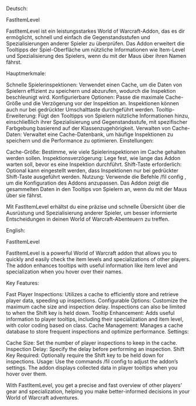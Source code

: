 Deutsch:

FastItemLevel

FastItemLevel ist ein leistungsstarkes World of Warcraft-Addon, das es dir ermöglicht, schnell und einfach die Gegenstandsstufen und Spezialisierungen anderer Spieler zu überprüfen. Das Addon erweitert die Tooltipps der Spiel-Oberfläche um nützliche Informationen wie Item-Level und Spezialisierung des Spielers, wenn du mit der Maus über ihren Namen fährst.

Hauptmerkmale:

Schnelle Spielerinspektionen: Verwendet einen Cache, um die Daten von Spielern effizient zu speichern und abzurufen, wodurch die Inspektion beschleunigt wird.
Konfigurierbare Optionen: Passe die maximale Cache-Größe und die Verzögerung vor der Inspektion an. Inspektionen können auch nur bei gedrückter Umschalttaste durchgeführt werden.
Tooltip-Erweiterung: Fügt den Tooltipps von Spielern nützliche Informationen hinzu, einschließlich ihrer Spezialisierung und Gegenstandsstufe, mit spezifischer Farbgebung basierend auf der Klassenzugehörigkeit.
Verwalten von Cache-Daten: Verwaltet eine Cache-Datenbank, um häufige Inspektionen zu speichern und die Performance zu optimieren.
Einstellungen:

Cache-Größe: Bestimme, wie viele Spielerinspektionen im Cache gehalten werden sollen.
Inspektionsverzögerung: Lege fest, wie lange das Addon warten soll, bevor es eine Inspektion durchführt.
Shift-Taste erforderlich: Optional kann eingestellt werden, dass Inspektionen nur bei gedrückter Shift-Taste ausgeführt werden.
Nutzung: Verwende die Befehle /fil config , um die Konfiguration des Addons anzupassen. Das Addon zeigt die gesammelten Daten in den Tooltips von Spielern an, wenn du mit der Maus über sie fährst.

Mit FastItemLevel erhältst du eine präzise und schnelle Übersicht über die Ausrüstung und Spezialisierung anderer Spieler, um besser informierte Entscheidungen in deinen World of Warcraft-Abenteuern zu treffen.

English:

FastItemLevel

FastItemLevel is a powerful World of Warcraft addon that allows you to quickly and easily check the item levels and specializations of other players. The addon enhances tooltips with useful information like item level and specialization when you hover over their names.

Key Features:

Fast Player Inspections: Utilizes a cache to efficiently store and retrieve player data, speeding up inspections.
Configurable Options: Customize the maximum cache size and inspection delay. Inspections can also be limited to when the Shift key is held down.
Tooltip Enhancement: Adds useful information to player tooltips, including their specialization and item level, with color coding based on class.
Cache Management: Manages a cache database to store frequent inspections and optimize performance.
Settings:

Cache Size: Set the number of player inspections to keep in the cache.
Inspection Delay: Specify the delay before performing an inspection.
Shift Key Required: Optionally require the Shift key to be held down for inspections.
Usage: Use the commands /fil config to adjust the addon’s settings. The addon displays collected data in player tooltips when you hover over them.

With FastItemLevel, you get a precise and fast overview of other players' gear and specialization, helping you make better-informed decisions in your World of Warcraft adventures.
